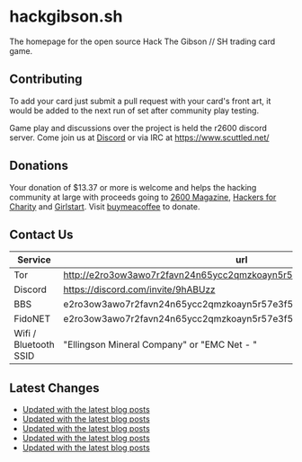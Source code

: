 # hackgibson.sh
The homepage for the open source Hack The Gibson // SH trading card game.


## Contributing

To add your card just submit a pull request with your card's front art, it would be added to the next run of set after community play testing.

Game play and discussions over the project is held the r2600 discord server. Come join us at [Discord](https://discord.com/invite/9hABUzz) or via IRC at https://www.scuttled.net/


## Donations

Your donation of $13.37 or more is welcome and helps the hacking community at large with proceeds going to [2600 Magazine](https://2600.com/), [Hackers for Charity](https://hackersforcharity.org) and [Girlstart](https://girlstart.org).  Visit [buymeacoffee](https://www.buymeacoffee.com/hackgibson.sh) to donate.


## Contact Us

Service | url
-|-
Tor | http://e2ro3ow3awo7r2favn24n65ycc2qmzkoayn5r57e3f56nvjwdcgg32ad.onion
Discord | https://discord.com/invite/9hABUzz
BBS | e2ro3ow3awo7r2favn24n65ycc2qmzkoayn5r57e3f56nvjwdcgg32ad.onion:23
FidoNET | e2ro3ow3awo7r2favn24n65ycc2qmzkoayn5r57e3f56nvjwdcgg32ad.onion:24554
Wifi / Bluetooth SSID | "Ellingson Mineral Company" or "EMC Net - <fidonet address>"

## Latest Changes
<!-- BLOG-POST-LIST:START -->
- [Updated with the latest blog posts](https://github.com/DFW2600/hackgibson.sh/commit/9e47c4ba0bda2395ac91d050d1c286490212457f)
- [Updated with the latest blog posts](https://github.com/DFW2600/hackgibson.sh/commit/a0563c6d3f4b8c772f040e53094498a1e223eacd)
- [Updated with the latest blog posts](https://github.com/DFW2600/hackgibson.sh/commit/97b29ad17d2a3a82a01c1e511c1729ecb89a61fc)
- [Updated with the latest blog posts](https://github.com/DFW2600/hackgibson.sh/commit/6c544b0ebbfc725565042a65737787d7a6499589)
- [Updated with the latest blog posts](https://github.com/DFW2600/hackgibson.sh/commit/3675befb88ea67f5ce14a739a57e4fc66fca01cf)
<!-- BLOG-POST-LIST:END -->
